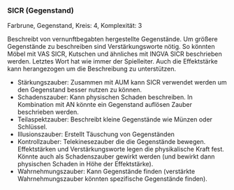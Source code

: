 ### SICR (Gegenstand)

Farbrune, Gegenstand, Kreis: 4, Komplexität: 3

Beschreibt von vernunftbegabten hergestellte Gegenstände. Um größere Gegenstände zu beschreiben sind
Verstärkungsworte nötig. So könnten Möbel mit VAS SICR, Kutschen und ähnliches mit INGVA SICR beschrieben werden.
Letztes Wort hat wie immer der Spielleiter. Auch die Effektstärke kann herangezogen um die Beschreibung zu
unterstützen.

* Stärkungszauber: Zusammen mit AUM kann SICR verwendet werden um den Gegenstand besser nutzen zu können.
* Schadenszauber: Kann physischen Schaden beschreiben. In Kombination mit AN könnte ein Gegenstand auflösen Zauber
beschrieben werden.
* Teilaspektzauber: Beschreibt kleine Gegenstände wie Münzen oder Schlüssel.
* Illusionszauber: Erstellt Täuschung von Gegenständen
* Kontrollzauber: Telekinesezauber die die Gegenstände bewegen. Effektstärken und Verstärkungsworte legen die
physikalische Kraft fest. Könnte auch als Schadenszauber gewirkt werden (und bewirkt dann physischen Schaden in Höhe
der Effektstärke).
* Wahrnehmungszauber: Kann Gegenstände finden (verstärkte Wahrnehmungszauber könnten spezifische Gegenstände finden).
